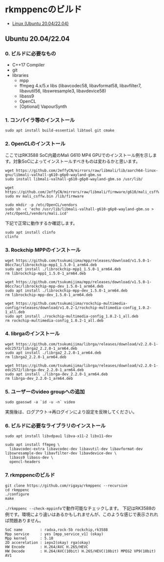 
# rkmppencのビルド

- [Linux (Ubuntu 20.04/22.04)](./Build.ja.md#linux-ubuntu-2004-2204)

## Ubuntu 20.04/22.04

### 0. ビルドに必要なもの

- C++17 Compiler
- git
- libraries
  - mpp 
  - ffmpeg 4.x/5.x libs (libavcodec58, libavformat58, libavfilter7, libavutil56, libswresample3, libavdevice58)
  - libass9
  - OpenCL
  - [Optional] VapourSynth

### 1. コンパイラ等のインストール

```Shell
sudo apt install build-essential libtool git cmake
```

### 2. OpenCLのインストール

ここではRK3588 SoC内蔵のMali G610 MP4 GPUでのインストール例を示します。対象SoCによってインストールすべきものは変わるかと思います。

```Shell
wget https://github.com/JeffyCN/mirrors/raw/libmali/lib/aarch64-linux-gnu/libmali-valhall-g610-g6p0-wayland-gbm.so
sudo install libmali-valhall-g610-g6p0-wayland-gbm.so /usr/lib/

wget https://github.com/JeffyCN/mirrors/raw/libmali/firmware/g610/mali_csffw.bin
sudo mv mali_csffw.bin /lib/firmware

sudo mkdir -p /etc/OpenCL/vendors
sudo sh -c 'echo /usr/lib/libmali-valhall-g610-g6p0-wayland-gbm.so > /etc/OpenCL/vendors/mali.icd'
```

下記で正常に動作するか確認します。

```Shell
sudo apt install clinfo
clinfo
```

### 3. Rockchip MPPのインストール

```Shell
wget https://github.com/tsukumijima/mpp/releases/download/v1.5.0-1-86cc7ac/librockchip-mpp1_1.5.0-1_arm64.deb
sudo apt install ./librockchip-mpp1_1.5.0-1_arm64.deb
rm librockchip-mpp1_1.5.0-1_arm64.deb

wget https://github.com/tsukumijima/mpp/releases/download/v1.5.0-1-86cc7ac/librockchip-mpp-dev_1.5.0-1_arm64.deb
sudo apt install ./librockchip-mpp-dev_1.5.0-1_arm64.deb
rm librockchip-mpp-dev_1.5.0-1_arm64.deb

wget https://github.com/tsukumijima/rockchip-multimedia-config/releases/download/v1.0.2-1/rockchip-multimedia-config_1.0.2-1_all.deb
sudo apt install ./rockchip-multimedia-config_1.0.2-1_all.deb
rm rockchip-multimedia-config_1.0.2-1_all.deb
```

### 4. librgaのインストール
```Shell
wget https://github.com/tsukumijima/librga/releases/download/v2.2.0-1-edc2572/librga2_2.2.0-1_arm64.deb
sudo apt install ./librga2_2.2.0-1_arm64.deb
rm librga2_2.2.0-1_arm64.deb

wget https://github.com/tsukumijima/librga/releases/download/v2.2.0-1-edc2572/librga-dev_2.2.0-1_arm64.deb
sudo apt install ./librga-dev_2.2.0-1_arm64.deb
rm librga-dev_2.2.0-1_arm64.deb
```

### 5. ユーザーのvideo groupへの追加
```Shell
sudo gpasswd -a `id -u -n` video
```

実施後は、ログアウト→再ログインにより設定を反映してください。

### 6. ビルドに必要なライブラリのインストール

```Shell
sudo apt install libvdpau1 libva-x11-2 libx11-dev

sudo apt install ffmpeg \
  libavcodec-extra libavcodec-dev libavutil-dev libavformat-dev libswresample-dev libavfilter-dev libavdevice-dev \
  libass9 libass-dev \
  opencl-headers
```

### 7. rkmppencのビルド
```Shell
git clone https://github.com/rigaya/rkmppenc --recursive
cd rkmppenc
./configure
make
```

```./rkmppenc --check-mppinfo```で動作可能なチェックします。
下記はRK3588の例です。環境により違いはあるかもしれませんが、このような感じで表示されれば問題ありません。

```Shell
SoC name        : radxa,rock-5b rockchip,rk3588
Mpp service     : yes [mpp_service_v1] (okay)
Mpp kernel      : 5.10
2D accerelation : iepv2(okay) rga(okay)
HW Encode       : H.264/AVC H.265/HEVC
HW Decode       : H.264/AVC(10bit) H.265/HEVC(10bit) MPEG2 VP9(10bit) AV1
```
